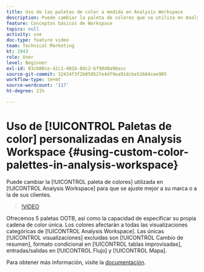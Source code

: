 ```yaml
---
title: Uso de las paletas de color a medida en Analysis Workspace
description: Puede cambiar la paleta de colores que se utiliza en Analysis Workspace para que se ajuste mejor a su marca o a la de sus clientes.
feature: Conceptos básicos de Workspace
topics: null
activity: use
doc-type: feature video
team: Technical Marketing
kt: 1943
role: User
level: Beginner
exl-id: 03cb00ce-42c1-481b-8dc2-bf90d8a98acc
source-git-commit: 32424f3f2b05952fe4df9ea91dcbe51684cee905
workflow-type: tm+mt
source-wordcount: '117'
ht-degree: 21%

---
```


# Uso de [!UICONTROL Paletas de color] personalizadas en Analysis Workspace {#using-custom-color-palettes-in-analysis-workspace}

Puede cambiar la [!UICONTROL paleta de colores] utilizada en [!UICONTROL Analysis Workspace] para que se ajuste mejor a su marca o a la de sus clientes.

>[!VIDEO](https://video.tv.adobe.com/v/23876/?quality=12)

Ofrecemos 5 paletas OOTB, así como la capacidad de especificar su propia cadena de color única. Los colores afectarán a todas las visualizaciones categóricas de [!UICONTROL Analysis Workspace]. Las únicas [!UICONTROL visualizaciones] excluidas son [!UICONTROL Cambio de resumen], formato condicional en [!UICONTROL tablas improvisadas], entradas/salidas en [!UICONTROL Flujo] y [!UICONTROL Mapa].

Para obtener más información, visite la [documentación](https://marketing.adobe.com/resources/help/es_ES/analytics/analysis-workspace/color_palettes.html).
